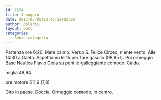 ```yaml
---
id: 1574
title: 4 maggio
date: 2013-05-05T13:45:52+02:00
author: polaris
layout: post
categories:
  - Senza categoria
---
```

Partenza ore 6:20. Mare calmo. Verso S. Felice Circeo, niente vento. Alle 14:30 a Gaeta. Aspettiamo le 15 per fare gasolio (98,95 l). Poi ormeggio Base Nautica Flavio Gioia su pontile galleggiante comodo. Caldo.

miglia 48,94

ore motore 511,9 (7,8)

Giro in paese. Doccia. Ormeggio comodo, in centro.

&nbsp;